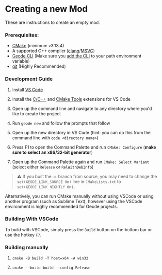 # Creating a new Mod

These are instructions to create an empty mod.

### Prerequisites: 

 * [CMake](https://cmake.org/download/) (minimum v3.13.4)
 * A supported C++ compiler ([clang](https://releases.llvm.org/)/[MSVC](https://visualstudio.microsoft.com/downloads/))
 * [Geode CLI](https://github.com/geode-sdk/cli) (Make sure you [add the CLI](/docs/installcli) to your path environment variable)
 * [git](https://git-scm.com/downloads) (Highly Recommended)

### Development Guide

1. Install [VS Code](https://code.visualstudio.com/)

2. Install the [C/C++](https://marketplace.visualstudio.com/items?itemName=ms-vscode.cpptools) and [CMake Tools](https://marketplace.visualstudio.com/items?itemName=ms-vscode.cmake-tools) extensions for VS Code

3. Open up the command line and navigate to any directory where you'd like to create the project

4. Run `geode new` and follow the prompts that follow

5. Open up the new directory in VS Code (hint: you can do this from the command line with `code <directory name>`)

6. Press F1 to open the Command Palette and run `CMake: Configure` (**make sure to select an x86/32-bit generator**)

7. Open up the Command Palette again and run `CMake: Select Variant` (select either `Release` or `RelWithDebInfo`)

> :warning: If you built the `ui` branch from source, you may need to change the `set(GEODE_LINK_SOURCE On)` line in `CMakeLists.txt` to `set(GEODE_LINK_NIGHTLY On)`.

Alternatively, you can run CMake manually without using VSCode or using another program (such as Sublime Text), however using the VSCode environment is highly recommended for Geode projects.

### Building With VSCode

To build with VSCode, simply press the `Build` button on the bottom bar or use the hotkey `F7`.

### Building manually

1. `cmake -B build -T host=x64 -A win32`

2. `cmake --build build --config Release`

